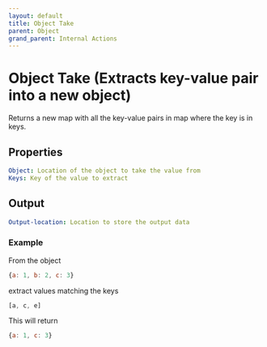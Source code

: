 ```yaml
---
layout: default
title: Object Take
parent: Object
grand_parent: Internal Actions
---
```

# Object Take (Extracts key-value pair into a new object)
Returns a new map with all the key-value pairs in map where the key is in keys.

## Properties
```yaml
Object: Location of the object to take the value from
Keys: Key of the value to extract
```

## Output
```yaml
Output-location: Location to store the output data
```

### Example
From the object
```js
{a: 1, b: 2, c: 3}
```
extract values matching the keys
```js
[a, c, e]
```

This will return
```js
{a: 1, c: 3}
```
